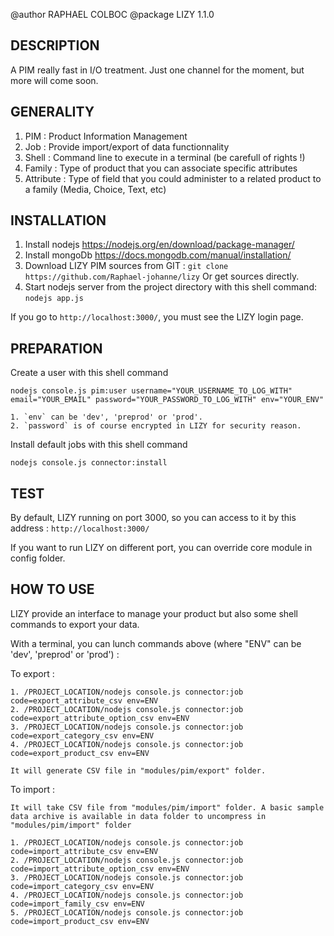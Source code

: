 @author RAPHAEL COLBOC
@package LIZY 1.1.0

DESCRIPTION
-----------

A PIM really fast in I/O treatment. Just one channel for the moment, but more will come soon.

GENERALITY
-----------

1. PIM : Product Information Management
2. Job : Provide import/export of data functionnality
3. Shell : Command line to execute in a terminal (be carefull of rights !)
4. Family : Type of product that you can associate specific attributes
5. Attribute : Type of field that you could administer to a related product to a family (Media, Choice, Text, etc)

INSTALLATION
------------

1. Install nodejs https://nodejs.org/en/download/package-manager/
2. Install mongoDb https://docs.mongodb.com/manual/installation/
3. Download LIZY PIM sources from GIT : 
`git clone https://github.com/Raphael-johanne/lizy`
Or get sources directly.
4. Start nodejs server from the project directory with this shell command: `nodejs app.js`

If you go to `http://localhost:3000/`, you must see the LIZY login page.

PREPARATION 
------------

Create a user with this shell command

`nodejs console.js pim:user username="YOUR_USERNAME_TO_LOG_WITH" email="YOUR_EMAIL" password="YOUR_PASSWORD_TO_LOG_WITH" env="YOUR_ENV"`

	1. `env` can be 'dev', 'preprod' or 'prod'.
	2. `password` is of course encrypted in LIZY for security reason.

Install default jobs with this shell command

`nodejs console.js connector:install`

TEST
------------

By default, LIZY running on port 3000, so you can access to it by this address : `http://localhost:3000/`

If you want to run LIZY on different port, you can override core module in config folder.

HOW TO USE
------------

LIZY provide an interface to manage your product but also some shell commands to export your data.

With a terminal, you can lunch commands above (where "ENV" can be 'dev', 'preprod' or 'prod') :

To export :

	1. /PROJECT_LOCATION/nodejs console.js connector:job code=export_attribute_csv env=ENV
	2. /PROJECT_LOCATION/nodejs console.js connector:job code=export_attribute_option_csv env=ENV
	3. /PROJECT_LOCATION/nodejs console.js connector:job code=export_category_csv env=ENV
	4. /PROJECT_LOCATION/nodejs console.js connector:job code=export_product_csv env=ENV

	It will generate CSV file in "modules/pim/export" folder.

To import : 

	It will take CSV file from "modules/pim/import" folder. A basic sample data archive is available in data folder to uncompress in "modules/pim/import" folder

	1. /PROJECT_LOCATION/nodejs console.js connector:job code=import_attribute_csv env=ENV
	2. /PROJECT_LOCATION/nodejs console.js connector:job code=import_attribute_option_csv env=ENV
	3. /PROJECT_LOCATION/nodejs console.js connector:job code=import_category_csv env=ENV
	4. /PROJECT_LOCATION/nodejs console.js connector:job code=import_family_csv env=ENV
	5. /PROJECT_LOCATION/nodejs console.js connector:job code=import_product_csv env=ENV

	



